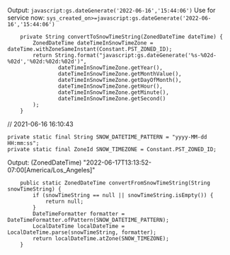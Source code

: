 Output: `javascript:gs.dateGenerate('2022-06-16','15:44:06')`
Use for service now: `sys_created_on>=javascript:gs.dateGenerate('2022-06-16','15:44:06')`

```    
    private String convertToSnowTimeString(ZonedDateTime dateTime) {
        ZonedDateTime dateTimeInSnowTimeZone = dateTime.withZoneSameInstant(Constant.PST_ZONED_ID);
        return String.format("javascript:gs.dateGenerate('%s-%02d-%02d','%02d:%02d:%02d')",
                dateTimeInSnowTimeZone.getYear(),
                dateTimeInSnowTimeZone.getMonthValue(),
                dateTimeInSnowTimeZone.getDayOfMonth(),
                dateTimeInSnowTimeZone.getHour(),
                dateTimeInSnowTimeZone.getMinute(),
                dateTimeInSnowTimeZone.getSecond()
        );
    }
```


// 2021-06-16 16:10:43
```
private static final String SNOW_DATETIME_PATTERN = "yyyy-MM-dd HH:mm:ss";
private static final ZoneId SNOW_TIMEZONE = Constant.PST_ZONED_ID;
```
Output: (ZonedDateTime) "2022-06-17T13:13:52-07:00[America/Los_Angeles]"
```
    public static ZonedDateTime convertFromSnowTimeString(String snowTimeString) {
        if (snowTimeString == null || snowTimeString.isEmpty()) {
            return null;
        }
        DateTimeFormatter formatter = DateTimeFormatter.ofPattern(SNOW_DATETIME_PATTERN);
        LocalDateTime localDateTime = LocalDateTime.parse(snowTimeString, formatter);
        return localDateTime.atZone(SNOW_TIMEZONE);
    }
```
